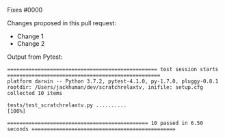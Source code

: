 <!--- Information about referencing Github Issues: https://help.github.com/articles/basic-writing-and-formatting-syntax/#referencing-issues-and-pull-requests --->
Fixes #0000

Changes proposed in this pull request:

* Change 1
* Change 2

Output from Pytest:

```
================================================= test session starts ==================================================
platform darwin -- Python 3.7.2, pytest-4.1.0, py-1.7.0, pluggy-0.8.1
rootdir: /Users/jackhuman/dev/scratchrelaxtv, inifile: setup.cfg
collected 10 items                                                                                                     

tests/test_scratchrelaxtv.py ..........                                                                                  [100%]

============================================== 10 passed in 6.50 seconds ===============================================

```
